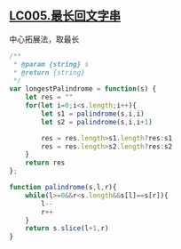 ## [LC005.最长回文字串](https://leetcode.cn/problems/longest-palindromic-substring/submissions/)
中心拓展法，取最长
```js
/**
 * @param {string} s
 * @return {string}
 */
var longestPalindrome = function(s) {
    let res = ""
    for(let i=0;i<s.length;i++){
        let s1 = palindrome(s,i,i)
        let s2 = palindrome(s,i,i+1)

        res = res.length>s1.length?res:s1
        res = res.length>s2.length?res:s2
    }
    return res
};

function palindrome(s,l,r){
    while(l>=0&&r<s.length&&s[l]==s[r]){
        l--
        r++
    }
    return s.slice(l+1,r)
}
```